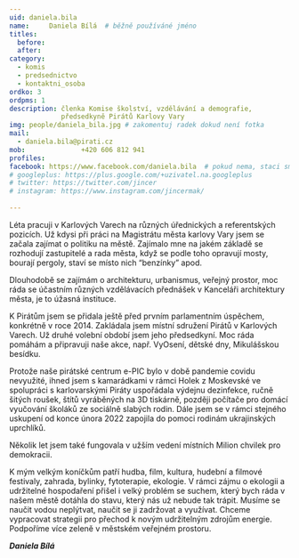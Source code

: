 ```yaml
---
uid: daniela.bila
name:     Daniela Bílá 	# běžně používáné jméno
titles:
  before: 
  after:
category:
  - komis
  - predsednictvo
  - kontaktni_osoba
ordko: 3
ordpms: 1
description: členka Komise školství, vzdělávání a demografie, 
             předsedkyně Pirátů Karlovy Vary
img: people/daniela_bila.jpg # zakomentuj radek dokud není fotka
mail:
  - daniela.bila@pirati.cz
mob:			  +420 606 812 941
profiles:
facebook: https://www.facebook.com/daniela.bila  # pokud nema, staci smazat tuto radku
# googleplus: https://plus.google.com/+uzivatel.na.googleplus
# twitter: https://twitter.com/jincer
# instagram: https://www.instagram.com/jincermak/ 
   
---
```

Léta pracuji v Karlových Varech na různých úřednických a referentských pozicích. Už kdysi při práci na Magistrátu města karlovy Vary jsem se začala zajímat o politiku na městě. Zajímalo mne na jakém základě se rozhodují zastupitelé a rada města, když se podle toho opravují mosty, bourají pergoly, staví se místo nich “benzínky” apod. 

Dlouhodobě se zajímám o architekturu, urbanismus, veřejný prostor, moc ráda se účastním různých vzdělávacích přednášek v Kanceláři architektury města, je to úžasná instituce.

K Pirátům jsem se přidala ještě před prvním parlamentním úspěchem, konkrétně v roce 2014. Zakládala jsem místní sdružení Pirátů v Karlových Varech. Už druhé volební období jsem jeho předsedkyní. Moc ráda pomáhám a připravuji naše akce, např. VyOsení, dětské dny, Mikulášskou besídku.

Protože naše pirátské centrum e-PIC bylo v době pandemie covidu nevyužité, ihned jsem s kamarádkami v rámci Holek z Moskevské ve spolupráci s karlovarskými Piráty uspořádala výdejnu dezinfekce, ručně šitých roušek, štítů vyráběných na 3D tiskárně, později počítače pro domácí vyučování školáků ze sociálně slabých rodin. Dále jsem se v rámci stejného uskupení od konce února 2022 zapojila do pomoci rodinám ukrajinských uprchlíků.

Několik let jsem také fungovala v užším vedení místních Milion chvilek pro demokracii.

K mým velkým koníčkům patří hudba, film, kultura, hudební a filmové festivaly, zahrada, bylinky, fytoterapie, ekologie. V rámci zájmu o ekologii a udržitelné hospodaření přišel i velký problém se suchem, který bych ráda v našem městě dotáhla do stavu, který nás už nebude tak trápit. Musíme se naučit vodou neplýtvat, naučit se ji zadržovat a využívat. Chceme vypracovat strategii pro přechod k novým udržitelným zdrojům energie. Podpoříme více zeleně v městském veřejném prostoru.

***Daniela Bílá***
